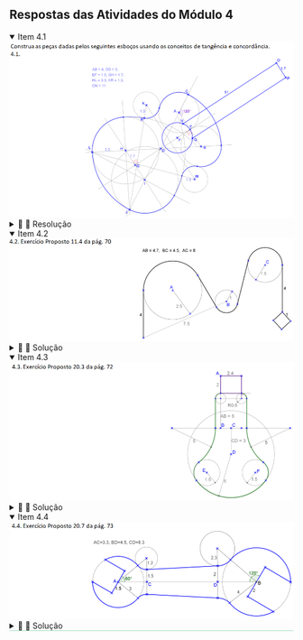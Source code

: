 <link rel="stylesheet" href="../../imagens/style.css">
<script type="text/x-mathjax-config">
  MathJax.Hub.Config({
    showProcessingMessages: false,
    tex2jax: { inlineMath: [['$','$'],['\\(','\\)']] }
  });
</script>
<script type="text/javascript" src="https://cdn.mathjax.org/mathjax/latest/MathJax.js?config=TeX-MML-AM_HTMLorMML"></script>

<h2 id="inicio">Respostas das Atividades do Módulo 4</h2> 
  <details open><summary>Item 4.1</summary>
  <img src="atv41.png" />
  <div class="combo"><details class="sub"><summary>&#x1f4cf; &#x1f4d0; Resolução</summary>
  <p>Começando do segmento <b>AB</b>, com a <b>med<sub>AB</sub></b> usada como eixo de simetria, podemos determinar os arcos e ângulos indicados até os pontos <b>J</b> e <b>L</b>.</p>
  <ul class="slider">
      <li>
           <input type="radio" id="042" name="sl">
           <label for="042"></label>
           <img src="atv4.1_1.png" />
           <figcaption>Usamos as propriedades de alinhamento de centros e pontos de tangência de cada arco ou circunferência indicados.</figcaption>
       </li>
       <li>
           <input type="radio" id="041" name="sl">
           <label for="041"></label>
           <img src="atv4.1_2.png" />
           <figcaption>Para encontrar o ponto <b>K</b>, basta construir as circunferências de centros <b>A</b> e <b>J</b> com raios iguais a <b>3.3</b> e <b>JH+4.6</b>. Usando a mesma ideia, encontramos o ponto <b>M</b>.</figcaption>
       </li>
	   <li>
           <input type="radio" id="040" name="sl">
           <label for="040"></label>
           <img src="atv4.1_3.png" />
           <figcaption>Para finalizar, construímos os segmentos paralelos à <b>med<sub>AB</sub></b> do braço do violão.</figcaption>
       </li>
    </ul>
    <img src="atv4.1_1.png" class="fundo" />
  </details></div></details>
  <details open><summary>Item 4.2</summary>
  <img src="atv42.png" />
  <div class="combo"><details class="sub"><summary>&#x1f4cf; &#x1f4d0; Solução</summary>
  <p>Começamos pelo segmento <b>DF</b>. Temos a aplicação do Exercício 5.2 nas retas tangentes às circunferências.</p>
	<img src="70_01_00.png"/>
	<figcaption>Temos também a construção do quadrado na finalização do desenho. Esta construção pode ser feita dois segmentos que formam 45&deg; com o segmento de 4cm.</figcaption>
  </details></div></details>
  <details open><summary>Item 4.3</summary>
  <img src="atv43.png" />
  <div class="combo"><details class="sub"><summary>&#x1f4cf; &#x1f4d0; Solução</summary>
  <p>Começamos pelos segmentos <b>AB</b>, <b>BC</b> e <b>CD</b>. Temos a aplicação do Exercício 1 nas circunferências de raios iguais a 0,6cm e nas circunferências de centros <b>G</b> e <b>H</b>.</p>
	<img src="72_04_00.png"/>
	<figcaption>Temos a aplicação do exercício 19 para encontrar os centros <b>E</b> e <b>F</b>.</figcaption>
  </details></div></details>
  <details open style="border-bottom: 1px solid #a2dec0;"><summary>Item 4.4</summary>
  <img src="atv44.png" />
  <div class="combo"><details class="sub"><summary>&#x1f4cf; &#x1f4d0; Solução</summary>
  <p>Começamos pelo segmento <b>AB</b>. Temos a aplicação do Exercício 1 nas circunferências tangentes de raios 1.2cm e 2.3cm.</p>
	<img src="73_04_00.png"/>
	<figcaption></figcaption>
  </details>
  </div></details>
   



